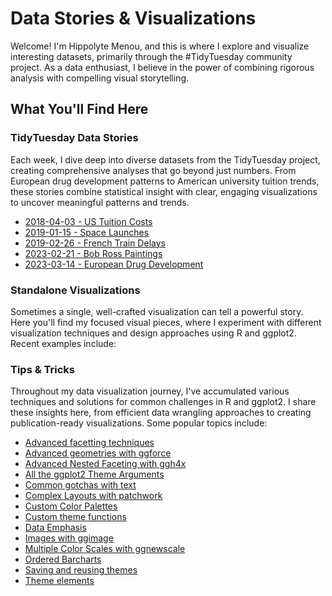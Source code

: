 # Data Stories & Visualizations

Welcome! I'm Hippolyte Menou, and this is where I explore and visualize interesting datasets, primarily through the #TidyTuesday community project. As a data enthusiast, I believe in the power of combining rigorous analysis with compelling visual storytelling.

## What You'll Find Here

### TidyTuesday Data Stories

Each week, I dive deep into diverse datasets from the TidyTuesday project, creating comprehensive analyses that go beyond just numbers. From European drug development patterns to American university tuition trends, these stories combine statistical insight with clear, engaging visualizations to uncover meaningful patterns and trends.

-   [2018-04-03 - US Tuition Costs](2018-04-03%20-%20US%20Tuition%20Costs/2018-04-03%20-%20US%20Tuition%20Costs.qmd)
-   [2019-01-15 - Space Launches](2019-01-15%20-%20Space%20Launches\2019-01-15%20-%20Space%20Launches.qmd)
-   [2019-02-26 - French Train Delays](2019-02-26%20-%20French%20Train%20Delays/2019-02-26%20-%20French%20Train%20Delays.qmd)
-   [2023-02-21 - Bob Ross Paintings](2023-02-21%20-%20Bob%20Ross%20Paintings/2023-02-21%20-%20Bob%20Ross%20Paintings.qmd)
-   [2023-03-14 - European Drug Development](2023-03-14%20-%20European%20Drug%20Development/2023-03-14%20-%20European%20Drug%20Development.qmd)

### Standalone Visualizations

Sometimes a single, well-crafted visualization can tell a powerful story. Here you'll find my focused visual pieces, where I experiment with different visualization techniques and design approaches using R and ggplot2. Recent examples include:

### Tips & Tricks

Throughout my data visualization journey, I've accumulated various techniques and solutions for common challenges in R and ggplot2. I share these insights here, from efficient data wrangling approaches to creating publication-ready visualizations. Some popular topics include:

-   [Advanced facetting techniques](tips\Advanced%20facetting%20techniques.qmd)
-   [Advanced geometries with ggforce](tips\Advanced%20geometries%20with%20ggforce.qmd)
-   [Advanced Nested Faceting with ggh4x](tips\Advanced%20Nested%20Faceting%20with%20ggh4x.qmd)
-   [All the ggplot2 Theme Arguments](tips\All%20the%20ggplot2%20Theme%20Arguments.qmd)
-   [Common gotchas with text](tips\Common%20gotchas%20with%20text.qmd)
-   [Complex Layouts with patchwork](tips\Complex%20Layouts%20with%20patchwork.qmd)
-   [Custom Color Palettes](tips\Custom%20Color%20Palettes.qmd)
-   [Custom theme functions](tips\Custom%20theme%20functions.qmd)
-   [Data Emphasis](tips\Data%20Emphasis.qmd)
-   [Images with ggimage](tips\Images%20with%20ggimage.qmd)
-   [Multiple Color Scales with ggnewscale](tips\Multiple%20Color%20Scales%20with%20ggnewscale.qmd)
-   [Ordered Barcharts](tips\Ordered%20Barcharts.qmd)
-   [Saving and reusing themes](tips\Saving%20and%20reusing%20themes.qmd)
-   [Theme elements](tips\Theme%20elements.qmd)
